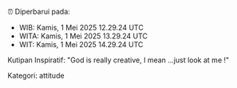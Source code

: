⏰ Diperbarui pada:
- WIB: Kamis, 1 Mei 2025 12.29.24 UTC
- WITA: Kamis, 1 Mei 2025 13.29.24 UTC
- WIT: Kamis, 1 Mei 2025 14.29.24 UTC

Kutipan Inspiratif:
"God is really creative, I mean ...just look at me !"


Kategori: attitude

